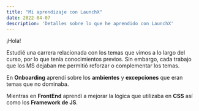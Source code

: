 ```yaml
---
title: "Mi aprendizaje con LaunchX"
date: 2022-04-07
description: 'Detalles sobre lo que he aprendido con LaunchX'
---
```


¡Hola!

Estudié una carrera relacionada con los temas que vimos a lo largo del curso, por lo que tenía conocimientos previos. 
Sin embargo, cada trabajo que los MS dejaban me permitió reforzar o complementar los temas.

En **Onboarding** aprendí sobre los **ambientes** y **excepciones** que eran temas que no dominaba.

Mientras en **FrontEnd** aprendí a mejorar la lógica que utilizaba en **CSS** así como los **Framework de JS**.
